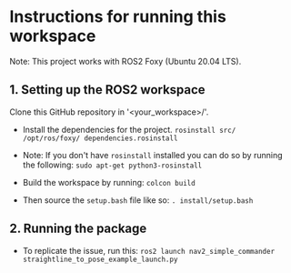 # Instructions for running this workspace
Note: This project works with ROS2 Foxy (Ubuntu 20.04 LTS).


## 1. Setting up the ROS2 workspace
Clone this GitHub repository in '<your_workspace>/'.

- Install the dependencies for the project.
 `rosinstall src/ /opt/ros/foxy/ dependencies.rosinstall`

- Note: If you don't have `rosinstall` installed you can do so by running the following:
`sudo apt-get python3-rosinstall`

- Build the workspace by running:
`colcon build`

- Then source the `setup.bash` file like so:
`. install/setup.bash`


## 2. Running the package
- To replicate the issue, run this:
`ros2 launch nav2_simple_commander straightline_to_pose_example_launch.py`

